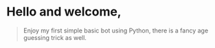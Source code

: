 # Hello and welcome,
> Enjoy my first simple basic bot using Python, there is a fancy age guessing trick as well.
